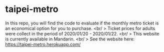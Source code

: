 # taipei-metro
In this repo, you will find the code to evaluate if the monthly metro ticket is an economical option for you to purchase. <br/ > Ticket prices for adults were collect in the period of 2020/01/20 - 2020/01/22. <br/ > This website is currently available in Mandarin. <br/ > See the website here: https://taipei-metro.herokuapp.com/
